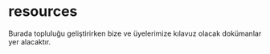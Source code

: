 # resources
Burada topluluğu geliştirirken bize ve üyelerimize kılavuz olacak dokümanlar yer alacaktır.
